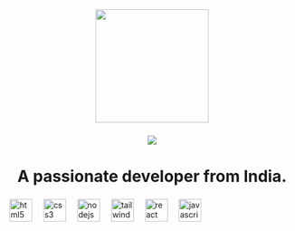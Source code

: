 <div align="center">
  <img height="200" src="https://cdn.discordapp.com/attachments/1280696282972815403/1304579920327868488/polar-bear.jpg?ex=672fe83a&is=672e96ba&hm=83eb12d73e7255676ed8525989a9b09fc291d902d9e6a1b594c600eb469a5517&"  />
</div>

###

<div align="center">
  <img src="https://profile-counter.glitch.me/beaterhere/count.svg?"  />
</div>

###

<h1 align="center">A passionate developer from India.</h1>



###

<div align="left">
  <img src="https://cdn.simpleicons.org/html5/E34F26" height="40" alt="html5 logo"  />
  <img width="12" />
  <img src="https://cdn.simpleicons.org/css3/1572B6" height="40" alt="css3 logo"  />
  <img width="12" />
  <img src="https://skillicons.dev/icons?i=nodejs" height="40" alt="nodejs logo"  />
  <img width="12" />
  <img src="https://skillicons.dev/icons?i=tailwind" height="40" alt="tailwindcss logo"  />
  <img width="12" />
  <img src="https://cdn.simpleicons.org/react/61DAFB" height="40" alt="react logo"  />
  <img width="12" />
  <img src="https://cdn.simpleicons.org/javascript/F7DF1E" height="40" alt="javascript logo"  />
</div>

###
